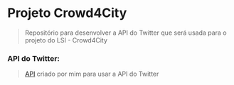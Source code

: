 # Projeto Crowd4City
> Repositório para desenvolver a API do Twitter que será usada para o projeto do LSI - Crowd4City

### API do Twitter:
> [API](https://github.com/Rickecr/ProjetoCrowd4CityApiTwitter/tree/master/api) criado por mim para usar a API do Twitter

